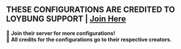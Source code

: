 ## THESE CONFIGURATIONS ARE CREDITED TO LOYBUNG SUPPORT | [Join Here](https://discord.gg/XDPfrU4E9G)  

📌 **Join their server for more configurations!**  
📌 **All credits for the configurations go to their respective creators.**  
